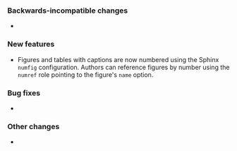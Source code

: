 <!-- Delete the sections that don't apply -->

### Backwards-incompatible changes

-

### New features

- Figures and tables with captions are now numbered using the Sphinx `numfig` configuration. Authors can reference figures by number using the `numref` role pointing to the figure's `name` option.

### Bug fixes

-

### Other changes

-
